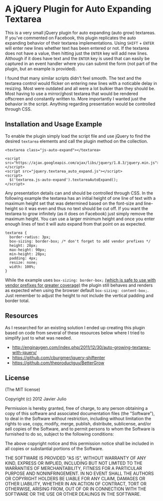# A jQuery Plugin for Auto Expanding Textarea

This is a very small jQuery plugin for auto expanding (auto grow) textareas. If you've commented on Facebook, this plugin replicates the auto expanding behavior of their textarea implementations. Using `SHIFT` + `ENTER` will enter new lines whether text has been entered or not. If the textarea does not have a value, then hitting just the `ENTER` key will add new lines. Although if it does have text and the `ENTER` key is used that can easily be captured in an event handler where you can submit the form (not part of the plugin, but an example is provided).

I found that many similar scripts didn't feel smooth. The text and the textarea control would flicker on entering new lines with a noticable delay in resizing. Most were outdated and all were a lot bulkier than they should be. Most having to use a mirror/ghost textarea that would be rendered offscreen and constantly written to. More importantly I wanted just the behavior in the script. Anything regarding presentation would be controlled through CSS.

## Installation and Usage Example

To enable the plugin simply load the script file and use jQuery to find the desired `textarea` elements and call the plugin method on the collection.

    <textarea class="js-auto-expand"></textarea>
    
    <script src="https://ajax.googleapis.com/ajax/libs/jquery/1.8.3/jquery.min.js"></script>
    <script src="jquery.textarea_auto_expand.js"></script>
    <script>
      $('textarea.js-auto-expand').textareaAutoExpand();
    </script>

Any presentation details can and should be controlled through CSS. In the following example the textarea has an initial height of one line of text with a maximum height set that was determined based on the font-size and line-height so it was even and thus no text should be cut off. If you want the textarea to grow infinitely (as it does on Facebook) just simply remove the maximum height. You can use a larger minimum height and once you enter enough lines of text it will auto expand from that point on as expected.

    textarea {
      border-radius: 3px;
      box-sizing: border-box; /* don't forget to add vendor prefixes */
      height: 28px;
      max-height: 90px;
      min-height: 28px;
      padding: 4px;
      resize: none;
      width: 100%;
    }

While the example uses `box-sizing: border-box;` [(which is safe to use with vendor prefixes for greater coverage)](http://caniuse.com/#search=box-sizing) the plugin still behaves and renders as expected when using the browser default `box-sizing: content-box;`. Just remember to adjust the height to not include the vertical padding and border total.

## Resources

As I researched for an existing solution I ended up creating this plugin based on code from several of these resources below where I tried to simplify just to what was needed.

* http://enginaygen.com/index.php/2011/12/30/auto-growing-textarea-with-jquery/
* https://github.com/cburgmer/jquery-shiftenter
* https://github.com/theproductguy/BetterGrow

## License

(The MIT license)

Copyright (c) 2012 Javier Julio

Permission is hereby granted, free of charge, to any person obtaining
a copy of this software and associated documentation files (the
"Software"), to deal in the Software without restriction, including
without limitation the rights to use, copy, modify, merge, publish,
distribute, sublicense, and/or sell copies of the Software, and to
permit persons to whom the Software is furnished to do so, subject to
the following conditions:

The above copyright notice and this permission notice shall be
included in all copies or substantial portions of the Software.

THE SOFTWARE IS PROVIDED "AS IS", WITHOUT WARRANTY OF ANY KIND,
EXPRESS OR IMPLIED, INCLUDING BUT NOT LIMITED TO THE WARRANTIES OF
MERCHANTABILITY, FITNESS FOR A PARTICULAR PURPOSE AND
NONINFRINGEMENT. IN NO EVENT SHALL THE AUTHORS OR COPYRIGHT HOLDERS BE
LIABLE FOR ANY CLAIM, DAMAGES OR OTHER LIABILITY, WHETHER IN AN ACTION
OF CONTRACT, TORT OR OTHERWISE, ARISING FROM, OUT OF OR IN CONNECTION
WITH THE SOFTWARE OR THE USE OR OTHER DEALINGS IN THE SOFTWARE.